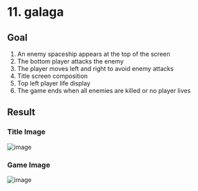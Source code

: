 # 11. galaga

## Goal

1. An enemy spaceship appears at the top of the screen
2. The bottom player attacks the enemy
3. The player moves left and right to avoid enemy attacks
4. Title screen composition
5. Top left player life display
6. The game ends when all enemies are killed or no player lives
   
## Result

### Title Image

![image](https://github.com/crevee/c-review/assets/64821752/ee6ff527-3235-4c09-b470-339884909a7e)


### Game Image

![image](https://github.com/crevee/c-review/assets/64821752/ac7561fd-0758-4510-b0f2-fb45878b4cb9)
